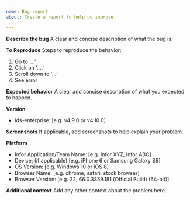 ```yaml
---
name: Bug report
about: Create a report to help us improve

---
```


<!-- Please be aware that this is a publicly visible bug report. Do not post any credentials, screenshots with proprietary information, or anything you think shouldn't be visible to the world. If private information is required to be shared for a quality bug report, please email one of the [code owners](https://github.com/infor-design/enterprise/blob/master/.github/CODEOWNERS) directly. -->

**Describe the bug**
A clear and concise description of what the bug is.

**To Reproduce**
Steps to reproduce the behavior:
1. Go to '...'
2. Click on '....'
3. Scroll down to '....'
4. See error

**Expected behavior**
A clear and concise description of what you expected to happen.

**Version**
<!-- You can find this by inspecting the document html tag or sohoxi.js script header -->
- ids-enterprise: [e.g. v4.9.0 or v4.10.0]

**Screenshots**
If applicable, add screenshots to help explain your problem.

**Platform**
 - Infor Application/Team Name: [e.g. Infor XYZ, Infor ABC]
 - Device: (if applicable) [e.g. iPhone 6 or Samsung Galaxy S6]
 - OS Version: [e.g. Windows 10 or iOS 8]
 - Browser Name: [e.g. chrome, safari, stock browser]
 - Browser Version: [e.g. 22, 66.0.3359.181 (Official Build) (64-bit)]

**Additional context**
Add any other context about the problem here.
